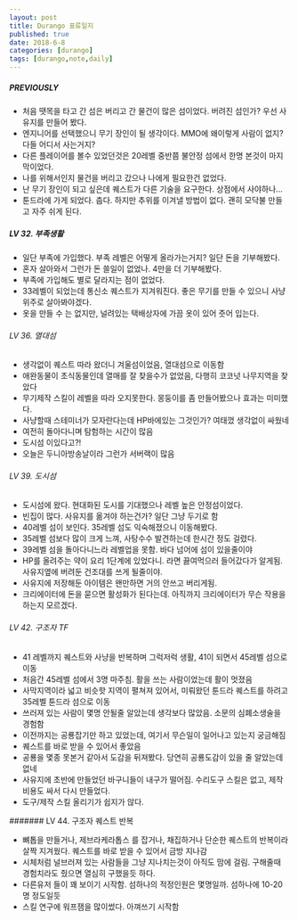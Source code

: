 ```yaml
---
layout: post
title: Durango 표류일지
published: true
date: 2018-6-8
categories: [durango]
tags: [durango,note,daily]
---
```


##### PREVIOUSLY
- 처음 땟목을 타고 간 섬은 버리고 간 물건이 많은 섬이었다. 버려진 섬인가? 우선 사유지를 만들어 봤다.
- 엔지니어를 선택했으니 무기 장인이 될 생각이다. MMO에 왜이렇게 사람이 없지?  다들 어디서 사는거지?
- 다른 플레이어를 볼수 있었던것은 20레벨 중반쯤 불안정 섬에서 한명 본것이 마지막이었다.
- 나를 위해서인지 물건을 버리고 갔으나 나에게 필요한건 없었다.
- 난 무기 장인이 되고 싶은데 퀘스트가 다른 기술을 요구한다. 상점에서 사야하나...
- 툰드라에 가게 되었다. 춥다. 하지만 추위를 이겨낼 방법이 없다. 괜히 모닥불 만들고 자주 쉬게 된다.

##### LV 32. 부족생활
- 일단 부족에 가입했다. 부족 레벨은 어떻게 올라가는거지? 일단 돈을 기부해봤다.
- 혼자 살아와서 그런가 돈 쓸일이 없었나. 4만을 더 기부해봤다.
- 부족에 가입해도 별로 달라지는 점이 없었다.
- 33레벨이 되었는데 통신소 퀘스트가 지겨워진다. 좋은 무기를 만들 수 있으니 사냥위주로 살아봐야겠다.
- 옷을 만들 수 는 없지만, 널려있는 택배상자에 가끔 옷이 있어 줏어 입는다.

###### LV 36. 열대섬
- 생각없이 퀘스트 따라 왔더니 겨울섬이었음, 열대섬으로 이동함
- 애완동물이 초식동물인데 열매를 잘 찾을수가 없었음, 다행히 코코넛 나무지역을 찾았다
- 무기제작 스킬이 레벨을 따라 오지못한다. 몽둥이를 좀 만들어봤으나 효과는 미미했다.
- 사냥할때 스테미너가 모자란다는데 HP바에있는 그것인가? 여태껐 생각없이 싸웠네
- 여전히 돌아다니며 탐험하는 시간이 많음
- 도시섬 이있다고?!
- 오늘은 두니아방송날이라 그런가 서버랙이 많음

###### LV 39. 도시섬
- 도시섬에 왔다. 현대화된 도시를 기대했으나 레벨 높은 안정섬이었다.
- 빈집이 많다. 사유지를 옮겨야 하는건가? 일단 그냥 두기로 함
- 40레벨 섬이 보인다. 35레벨 섬도 익숙해졌으니 이동해봤다.
- 35레벨 섬보다 많이 크게 느껴, 사탕수수 발견하는데 한시간 정도 걸렸다.
- 39레벨 섬을 돌아다니느라 레벨업을 못함. 바다 넘어에 섬이 있을줄이야
- HP를 올려주는 약이 요리 1단계에 있었다니. 라면 끓여먹으러 들어갔다가 알게됨. 사유지옆에 버려둔 건조대를 쓰게 될줄이야.
- 사유지에 저장해둔 아이템은 왠만하면 거의 안쓰고 버리게됨.
- 크리에이터에 돈을 묻으면 활성화가 된다는데. 아직까지 크리에이터가 무슨 작용을 하는지 모르겠다.

###### LV 42. 구조자 TF
- 41 레벨까지 퀘스트와 사냥을 반복하며 그럭저럭 생활, 41이 되면서 45레벨 섬으로 이동
- 처음간 45레벨 섬에서 3명 마주침. 활을 쓰는 사람이었는데 활이 멋졌음
- 사막지역이라 넓고 비슷핫 지역이 펼쳐져 있어서, 미뤄왔던 툰드라 퀘스트를 하려고 35레벨 툰드라 섬으로 이동
- 쓰러져 있는 사람이 몇명 안될줄 알았는데 생각보다 많았음. 소문의 심폐소생술을 경험함
- 이전까지는 공룡잡기만 하고 있었는데, 여기서 무슨일이 일어나고 있는지 궁금해짐
- 퀘스트를 바로 받을 수 있어서 좋았음
- 공룡을 몇종 못본거 같아서 도감을 뒤져봤다. 당연히 공룡도감이 있을 줄 알았는데 없네
- 사유지에 초반에 만들었던 바구니들이 내구가 떨어짐. 수리도구 스킬은 없고, 제작비용도 싸서 다시 만들었다.
- 도구/제작 스킬 올리기가 쉽지가 않다.

####### LV 44. 구조자 퀘스트 반복
- 뼈톱을 만들거나, 제브라케라톱스 를 잡거나, 채집하거나 단순한 퀘스트의 반복이라 살짝 지겨웠다. 퀘스트를 바로 받을 수 있어서 금방 지나감
- 시체처럼 널브러져 있는 사람들을 그냥 지나치는것이 아직도 맘에 걸림. 구해줄때 경험치라도 줬으면 열심히 구했을듯 하다.
- 다른유저 들이 꽤 보이기 시작함. 섬하나의 적정인원은 몇명일까. 섬하나에 10-20명 정도일듯
- 스킬 연구에 워프잼을 많이썼다. 아껴쓰기 시작함
